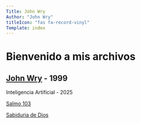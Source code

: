 ```yaml
---
Title: John Wry
Author: "John Wry"
titleIcon: "fas fa-record-vinyl"
Template: index
---
```


# Bienvenido a mis archivos

## [John Wry](https://cloud.cc3d.org/index.php/s/bN5sqyp3DrgomxD) - 1999

Inteligencia Artificial - 2025

[Salmo 103](https://suno.com/song/c666c093-091e-452a-b6b9-2768ffd884d7?sh=oJUpQfTarIJgY2nu)

[Sabiduria de Dios](https://suno.com/song/c3c53a6c-203d-467d-9fca-4a1fcecd1cfb?sh=oFTfi9K81s5ogPut)